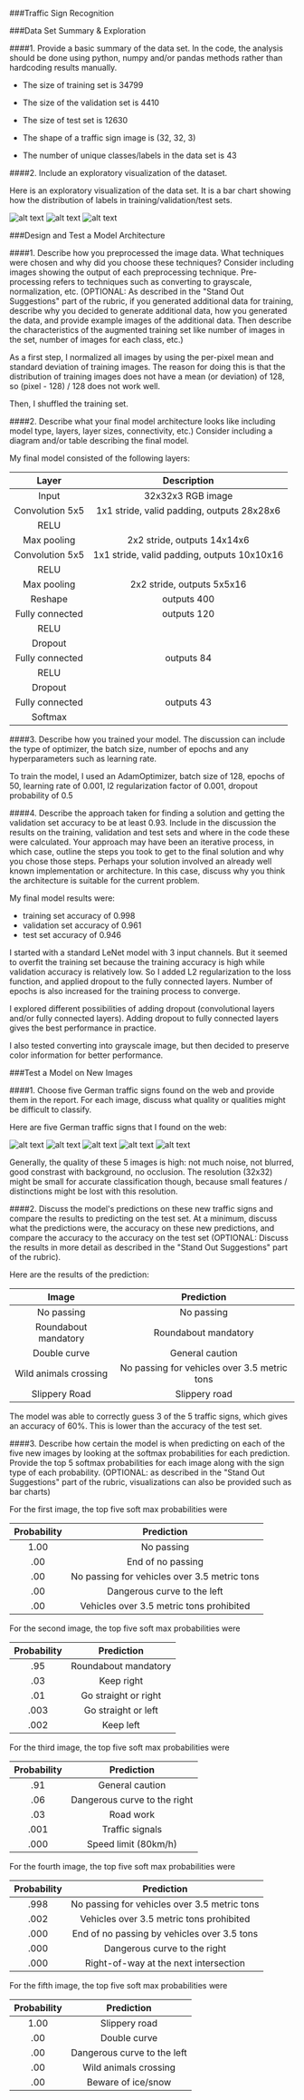 ###Traffic Sign Recognition

[//]: # (Image References)

[bar_train]: ./bar_train.png "Bar Chart Training"
[bar_valid]: ./bar_valid.png "Bar Chart Validation"
[bar_test]: ./bar_test.png "Bar Chart Test"
[new1]: ./new_data/newpic1.png "Traffic Sign 1"
[new2]: ./new_data/newpic2.png "Traffic Sign 2"
[new3]: ./new_data/newpic3.png "Traffic Sign 3"
[new4]: ./new_data/newpic4.png "Traffic Sign 4"
[new5]: ./new_data/newpic5.png "Traffic Sign 5"

###Data Set Summary & Exploration

####1. Provide a basic summary of the data set. In the code, the analysis should be done using python, numpy and/or pandas methods rather than hardcoding results manually.

* The size of training set is 34799

* The size of the validation set is 4410

* The size of test set is 12630

* The shape of a traffic sign image is (32, 32, 3)

* The number of unique classes/labels in the data set is 43

####2. Include an exploratory visualization of the dataset.

Here is an exploratory visualization of the data set. It is a bar chart showing how the distribution of labels in training/validation/test sets.

![alt text][bar_train]
![alt text][bar_valid]
![alt text][bar_test]

###Design and Test a Model Architecture

####1. Describe how you preprocessed the image data. What techniques were chosen and why did you choose these techniques? Consider including images showing the output of each preprocessing technique. Pre-processing refers to techniques such as converting to grayscale, normalization, etc. (OPTIONAL: As described in the "Stand Out Suggestions" part of the rubric, if you generated additional data for training, describe why you decided to generate additional data, how you generated the data, and provide example images of the additional data. Then describe the characteristics of the augmented training set like number of images in the set, number of images for each class, etc.)

As a first step, I normalized all images by using the per-pixel mean and standard deviation of training images. The reason for doing this is that the distribution of training images does not have a mean (or deviation) of 128, so (pixel - 128) / 128 does not work well.

Then, I shuffled the training set.

####2. Describe what your final model architecture looks like including model type, layers, layer sizes, connectivity, etc.) Consider including a diagram and/or table describing the final model.

My final model consisted of the following layers:

| Layer         		|     Description	        					| 
|:---------------------:|:---------------------------------------------:| 
| Input         		| 32x32x3 RGB image   							| 
| Convolution 5x5     	| 1x1 stride, valid padding, outputs 28x28x6 	|
| RELU					|												|
| Max pooling	      	| 2x2 stride, outputs 14x14x6  					|
| Convolution 5x5	    | 1x1 stride, valid padding, outputs 10x10x16   |
| RELU 					| 												|
| Max pooling			| 2x2 stride, outputs 5x5x16					|
| Reshape				| outputs 400									|
| Fully connected		| outputs 120									|
| RELU 					| 												|
| Dropout 				|												|
| Fully connected		| outputs 84									|
| RELU 					| 												|
| Dropout 				|												|
| Fully connected		| outputs 43									|
| Softmax				| 	        									|


####3. Describe how you trained your model. The discussion can include the type of optimizer, the batch size, number of epochs and any hyperparameters such as learning rate.

To train the model, I used an AdamOptimizer, batch size of 128, epochs of 50, learning rate of 0.001, l2 regularization factor of 0.001, dropout probability of 0.5

####4. Describe the approach taken for finding a solution and getting the validation set accuracy to be at least 0.93. Include in the discussion the results on the training, validation and test sets and where in the code these were calculated. Your approach may have been an iterative process, in which case, outline the steps you took to get to the final solution and why you chose those steps. Perhaps your solution involved an already well known implementation or architecture. In this case, discuss why you think the architecture is suitable for the current problem.

My final model results were:
* training set accuracy of 0.998
* validation set accuracy of 0.961
* test set accuracy of 0.946

I started with a standard LeNet model with 3 input channels. But it seemed to overfit the training set because the training accuracy is high while validation accuracy is relatively low. So I added L2 regularization to the loss function, and applied dropout to the fully connected layers. Number of epochs is also increased for the training process to converge. 

I explored different possibilities of adding dropout (convolutional layers and/or fully connected layers). Adding dropout to fully connected layers gives the best performance in practice. 

I also tested converting into grayscale image, but then decided to preserve color information for better performance.

###Test a Model on New Images

####1. Choose five German traffic signs found on the web and provide them in the report. For each image, discuss what quality or qualities might be difficult to classify.

Here are five German traffic signs that I found on the web:

![alt text][new1] ![alt text][new2] ![alt text][new3] 
![alt text][new4] ![alt text][new5]

Generally, the quality of these 5 images is high: not much noise, not blurred, good constrast with background, no occlusion. The resolution (32x32) might be small for accurate classification though, because small features / distinctions might be lost with this resolution.

####2. Discuss the model's predictions on these new traffic signs and compare the results to predicting on the test set. At a minimum, discuss what the predictions were, the accuracy on these new predictions, and compare the accuracy to the accuracy on the test set (OPTIONAL: Discuss the results in more detail as described in the "Stand Out Suggestions" part of the rubric).

Here are the results of the prediction:

| Image			        |     Prediction	        					| 
|:---------------------:|:---------------------------------------------:| 
| No passing      		| No passing									| 
| Roundabout mandatory	| Roundabout mandatory							|
| Double curve			| General caution								|
| Wild animals crossing	| No passing for vehicles over 3.5 metric tons	|
| Slippery Road			| Slippery road									|


The model was able to correctly guess 3 of the 5 traffic signs, which gives an accuracy of 60%. This is lower than the accuracy of the test set.

####3. Describe how certain the model is when predicting on each of the five new images by looking at the softmax probabilities for each prediction. Provide the top 5 softmax probabilities for each image along with the sign type of each probability. (OPTIONAL: as described in the "Stand Out Suggestions" part of the rubric, visualizations can also be provided such as bar charts)

For the first image, the top five soft max probabilities were

| Probability         	|     Prediction	        					| 
|:---------------------:|:---------------------------------------------:| 
| 1.00         			| No passing   									| 
| .00     				| End of no passing 							|
| .00					| No passing for vehicles over 3.5 metric tons	|
| .00	      			| Dangerous curve to the left					|
| .00				    | Vehicles over 3.5 metric tons prohibited      |


For the second image, the top five soft max probabilities were

| Probability         	|     Prediction	        					| 
|:---------------------:|:---------------------------------------------:| 
| .95         			| Roundabout mandatory   						| 
| .03     				| Keep right 									|
| .01					| Go straight or right							|
| .003	      			| Go straight or left					 		|
| .002				    | Keep left      								|


For the third image, the top five soft max probabilities were

| Probability         	|     Prediction	        					| 
|:---------------------:|:---------------------------------------------:| 
| .91         			| General caution   							| 
| .06     				| Dangerous curve to the right 					|
| .03					| Road work										|
| .001	      			| Traffic signals					 			|
| .000				    | Speed limit (80km/h)      					|


For the fourth image, the top five soft max probabilities were

| Probability         	|     Prediction	        					| 
|:---------------------:|:---------------------------------------------:| 
| .998         			| No passing for vehicles over 3.5 metric tons	| 
| .002     				| Vehicles over 3.5 metric tons prohibited		|
| .000					| End of no passing by vehicles over 3.5 tons	|
| .000	      			| Dangerous curve to the right				 	|
| .000				    | Right-of-way at the next intersection     	|


For the fifth image, the top five soft max probabilities were

| Probability         	|     Prediction	        					| 
|:---------------------:|:---------------------------------------------:| 
| 1.00         			| Slippery road   								| 
| .00     				| Double curve 									|
| .00					| Dangerous curve to the left					|
| .00	      			| Wild animals crossing					 		|
| .00				    | Beware of ice/snow      						|


